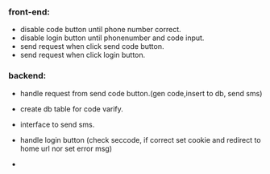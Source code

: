 ###  front-end: 
- disable code button until phone number correct.
- disable login button until phonenumber and code input.
- send request when click send code button.
- send request when click login button.
### backend:
- handle request from send code button.(gen code,insert to db, send sms)
- create db table for code varify.
- interface to send sms.
- handle login button (check seccode, if correct set cookie and redirect to home url nor set error msg) 

- 
